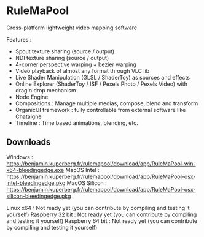 # RuleMaPool

Cross-platform lightweight video mapping software

Features :
- Spout texture sharing (source / output)
- NDI texture sharing (source / output)
- 4-corner perspective warping + bezier warping
- Video playback of almost any format through VLC lib
- Live Shader Manipulation (GLSL / ShaderToy) as sources and effects
- Online Explorer (ShaderToy / ISF / Pexels Photo / Pexels Video) with drag'n'drop mechanism
- Node Engine
- Compositions : Manage multiple medias, compose, blend and transform
- OrganicUI framework : fully controllable from external software like Chataigne
- Timeline : Time based animations, blending, etc.


## Downloads

Windows : https://benjamin.kuperberg.fr/rulemapool/download/app/RuleMaPool-win-x64-bleedingedge.exe
MacOS Intel : https://benjamin.kuperberg.fr/rulemapool/download/app/RuleMaPool-osx-intel-bleedingedge.pkg
MacOS Silicon : https://benjamin.kuperberg.fr/rulemapool/download/app/RuleMaPool-osx-silicon-bleedingedge.pkg

Linux x64 : Not ready yet (you can contribute by compiling and testing it yourself)
Raspberry 32 bit : Not ready yet (you can contribute by compiling and testing it yourself)
Raspberry 64 bit : Not ready yet (you can contribute by compiling and testing it yourself)
